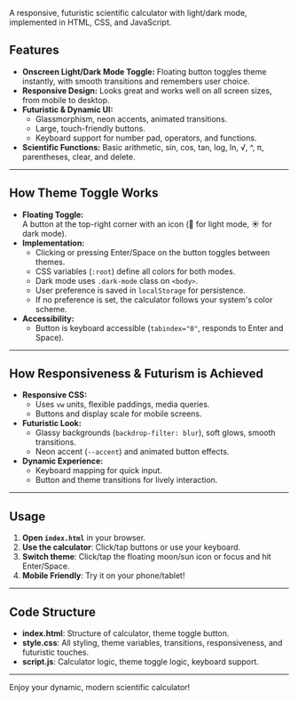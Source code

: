 
A responsive, futuristic scientific calculator with light/dark mode, implemented in HTML, CSS, and JavaScript.

## Features

- **Onscreen Light/Dark Mode Toggle:** Floating button toggles theme instantly, with smooth transitions and remembers user choice.
- **Responsive Design:** Looks great and works well on all screen sizes, from mobile to desktop.
- **Futuristic & Dynamic UI:**  
  - Glassmorphism, neon accents, animated transitions.
  - Large, touch-friendly buttons.
  - Keyboard support for number pad, operators, and functions.
- **Scientific Functions:** Basic arithmetic, sin, cos, tan, log, ln, √, ^, π, parentheses, clear, and delete.

---

## How Theme Toggle Works

- **Floating Toggle:**  
  A button at the top-right corner with an icon (🌙 for light mode, ☀️ for dark mode).
- **Implementation:**  
  - Clicking or pressing Enter/Space on the button toggles between themes.
  - CSS variables (`:root`) define all colors for both modes.
  - Dark mode uses `.dark-mode` class on `<body>`.
  - User preference is saved in `localStorage` for persistence.
  - If no preference is set, the calculator follows your system's color scheme.
- **Accessibility:**  
  - Button is keyboard accessible (`tabindex="0"`, responds to Enter and Space).

---

## How Responsiveness & Futurism is Achieved

- **Responsive CSS:**  
  - Uses `vw` units, flexible paddings, media queries.
  - Buttons and display scale for mobile screens.
- **Futuristic Look:**  
  - Glassy backgrounds (`backdrop-filter: blur`), soft glows, smooth transitions.
  - Neon accent (`--accent`) and animated button effects.
- **Dynamic Experience:**  
  - Keyboard mapping for quick input.
  - Button and theme transitions for lively interaction.

---

## Usage

1. **Open `index.html`** in your browser.
2. **Use the calculator**: Click/tap buttons or use your keyboard.
3. **Switch theme**: Click/tap the floating moon/sun icon or focus and hit Enter/Space.
4. **Mobile Friendly**: Try it on your phone/tablet!

---

## Code Structure

- **index.html**: Structure of calculator, theme toggle button.
- **style.css**: All styling, theme variables, transitions, responsiveness, and futuristic touches.
- **script.js**: Calculator logic, theme toggle logic, keyboard support.

---

Enjoy your dynamic, modern scientific calculator!
